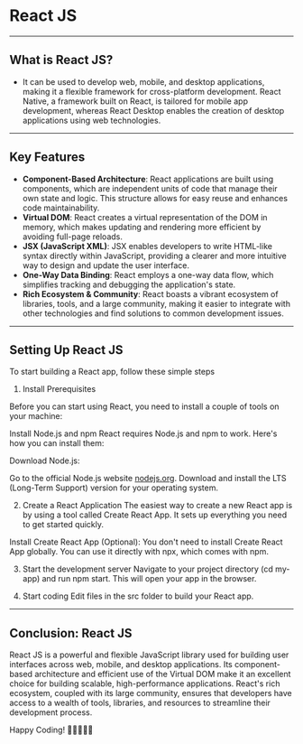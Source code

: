 # React JS

---

## What is React JS?

- It can be used to develop web, mobile, and desktop applications, making it a flexible framework for cross-platform development. React Native, a framework built on React, is tailored for mobile app development, whereas React Desktop enables the creation of desktop applications using web technologies.

---

## Key Features

- **Component-Based Architecture**: React applications are built using components, which are independent units of code that manage their own state and logic. This structure allows for easy reuse and enhances code maintainability.
- **Virtual DOM**: React creates a virtual representation of the DOM in memory, which makes updating and rendering more efficient by avoiding full-page reloads.
- **JSX (JavaScript XML)**: JSX enables developers to write HTML-like syntax directly within JavaScript, providing a clearer and more intuitive way to design and update the user interface.
- **One-Way Data Binding**: React employs a one-way data flow, which simplifies tracking and debugging the application's state.
- **Rich Ecosystem & Community**: React boasts a vibrant ecosystem of libraries, tools, and a large community, making it easier to integrate with other technologies and find solutions to common development issues.

---

## Setting Up React JS

To start building a React app, follow these simple steps

1. Install Prerequisites

Before you can start using React, you need to install a couple of tools on your machine:

Install Node.js and npm
React requires Node.js and npm to work. Here's how you can install them:

Download Node.js:

Go to the official Node.js website [nodejs.org](https://nodejs.org/).
Download and install the LTS (Long-Term Support) version for your operating system.

2. Create a React Application
The easiest way to create a new React app is by using a tool called Create React App. It sets up everything you need to get started quickly.

Install Create React App (Optional): You don't need to install Create React App globally. You can use it directly with npx, which comes with npm.

3. Start the development server
Navigate to your project directory (cd my-app) and run npm start. This will open your app in the browser.

4. Start coding
Edit files in the src folder to build your React app.

---

## Conclusion: React JS

React JS is a powerful and flexible JavaScript library used for building user interfaces across web, mobile, and desktop applications. Its component-based architecture and efficient use of the Virtual DOM make it an excellent choice for building scalable, high-performance applications. React's rich ecosystem, coupled with its large community, ensures that developers have access to a wealth of tools, libraries, and resources to streamline their development process.

Happy Coding! 🎉👨‍💻👩‍💻
